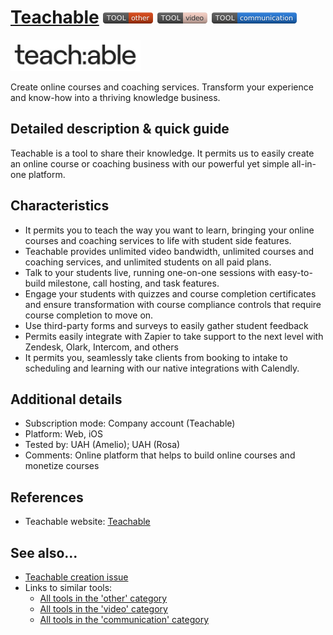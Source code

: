 # [Teachable](https://vizia.co/)  [<img src="images/other.png" align="bottom">](https://github.com/e-CLOSE/Toolbox/issues?q=label%3A01_TOOL+label%3Aother) [<img src="images/video.png" align="bottom">](https://github.com/e-CLOSE/Toolbox/issues?q=label%3A01_TOOL+label%3Avideo) [<img src="images/communication.png" align="bottom">](https://github.com/e-CLOSE/Toolbox/issues?q=label%3A01_TOOL+label%3Acommunication)

[<img src="images/Teachable.png" align="bottom" height="50" alt="Teachable Logo">](https://teachable.com/)

Create online courses and coaching services. Transform your experience and know-how into a thriving knowledge business.

## Detailed description & quick guide

Teachable is a tool to share their knowledge. It permits us to easily create an online course or coaching business with our powerful yet simple all-in-one platform.

## Characteristics

- It permits you to teach the way you want to learn, bringing your online courses and coaching services to life with student side features.
- Teachable provides unlimited video bandwidth, unlimited courses and coaching services, and unlimited students on all paid plans.
- Talk to your students live, running one-on-one sessions with easy-to-build milestone, call hosting, and task features.
- Engage your students with quizzes and course completion certificates and ensure transformation with course compliance controls that require course completion     to move on.
- Use third-party forms and surveys to easily gather student feedback 
- Permits easily integrate with Zapier to take support to the next level with Zendesk, Olark, Intercom, and others
- It permits you, seamlessly take clients from booking to intake to scheduling and learning with our native integrations with Calendly.


## Additional details

- Subscription mode: Company account (Teachable)
- Platform: Web, iOS
- Tested by: UAH (Amelio); UAH (Rosa)
- Comments: Online platform that helps to build online courses and monetize courses


## References

- Teachable website: [Teachable](https://teachable.com/)


## See also...

- [Teachable creation issue](https://github.com/e-CLOSE/Toolbox/issues/116)
- Links to similar tools:
  - [All tools in the 'other' category](https://github.com/e-CLOSE/Toolbox/issues?q=label%3A01_TOOL+label%3Aother)
  - [All tools in the 'video' category](https://github.com/e-CLOSE/Toolbox/issues?q=label%3A01_TOOL+label%3Avideo)
  - [All tools in the 'communication' category](https://github.com/e-CLOSE/Toolbox/issues?q=label%3A01_TOOL+label%3Acommunication)

